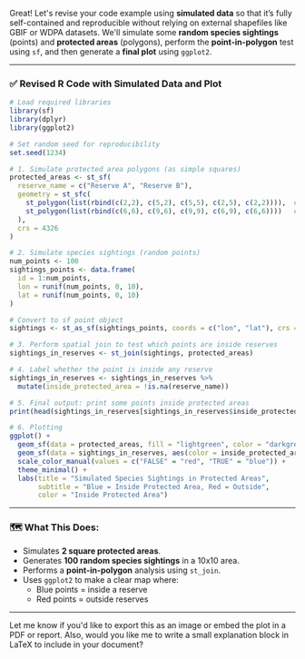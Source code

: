 Great! Let's revise your code example using **simulated data** so that it’s fully self-contained and reproducible without relying on external shapefiles like GBIF or WDPA datasets. We'll simulate some **random species sightings** (points) and **protected areas** (polygons), perform the **point-in-polygon** test using `sf`, and then generate a **final plot** using `ggplot2`.

---

### ✅ Revised R Code with Simulated Data and Plot

```r
# Load required libraries
library(sf)
library(dplyr)
library(ggplot2)

# Set random seed for reproducibility
set.seed(1234)

# 1. Simulate protected area polygons (as simple squares)
protected_areas <- st_sf(
  reserve_name = c("Reserve A", "Reserve B"),
  geometry = st_sfc(
    st_polygon(list(rbind(c(2,2), c(5,2), c(5,5), c(2,5), c(2,2)))),  # Reserve A
    st_polygon(list(rbind(c(6,6), c(9,6), c(9,9), c(6,9), c(6,6))))   # Reserve B
  ),
  crs = 4326
)

# 2. Simulate species sightings (random points)
num_points <- 100
sightings_points <- data.frame(
  id = 1:num_points,
  lon = runif(num_points, 0, 10),
  lat = runif(num_points, 0, 10)
)

# Convert to sf point object
sightings <- st_as_sf(sightings_points, coords = c("lon", "lat"), crs = 4326)

# 3. Perform spatial join to test which points are inside reserves
sightings_in_reserves <- st_join(sightings, protected_areas)

# 4. Label whether the point is inside any reserve
sightings_in_reserves <- sightings_in_reserves %>%
  mutate(inside_protected_area = !is.na(reserve_name))

# 5. Final output: print some points inside protected areas
print(head(sightings_in_reserves[sightings_in_reserves$inside_protected_area, ]))

# 6. Plotting
ggplot() +
  geom_sf(data = protected_areas, fill = "lightgreen", color = "darkgreen", alpha = 0.4) +
  geom_sf(data = sightings_in_reserves, aes(color = inside_protected_area), size = 1.5) +
  scale_color_manual(values = c("FALSE" = "red", "TRUE" = "blue")) +
  theme_minimal() +
  labs(title = "Simulated Species Sightings in Protected Areas",
       subtitle = "Blue = Inside Protected Area, Red = Outside",
       color = "Inside Protected Area")
```

---

### 🗺️ What This Does:

- Simulates **2 square protected areas**.
- Generates **100 random species sightings** in a 10x10 area.
- Performs a **point-in-polygon** analysis using `st_join`.
- Uses `ggplot2` to make a clear map where:
  - Blue points = inside a reserve
  - Red points = outside reserves

---

Let me know if you'd like to export this as an image or embed the plot in a PDF or report. Also, would you like me to write a small explanation block in LaTeX to include in your document?

